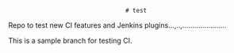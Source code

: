                                      # test
Repo to test new CI features and Jenkins plugins...,..,......................

This is a sample branch for testing CI. 

